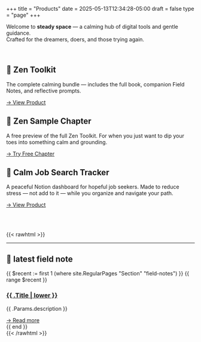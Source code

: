 +++
title = "Products"
date = 2025-05-13T12:34:28-05:00
draft = false
type = "page"
+++

Welcome to **steady space** — a calming hub of digital tools and gentle guidance.  
Crafted for the dreamers, doers, and those trying again.

<br>

<div class="product-grid">

  <div class="product-card">
    <div class="product-image-banner" style="background-image: url('/images/zen-toolkit-cover.png');"></div>
    <h2>🧘 Zen Toolkit</h2>
    <p>The complete calming bundle — includes the full book, companion Field Notes, and reflective prompts.</p>
    <a href="https://gum.new/gum/cmalnfax9001k03jo64ztd8y6" target="_blank" class="product-button">→ View Product</a>
  </div>

  <div class="product-card">
    <div class="product-image-banner" style="background-image: url('/images/lotus-icon.png');"></div>
    <h2>📖 Zen Sample Chapter</h2>
    <p>A free preview of the full Zen Toolkit. For when you just want to dip your toes into something calm and grounding.</p>
    <a href="https://gum.new/gum/cmamtgpg3001v03l130i43rhz" target="_blank" class="product-button">→ Try Free Chapter</a>
  </div>

  <div class="product-card">
    <div class="product-image-banner" style="background-image: url('/images/lotus-icon.png');"></div>
    <h2>💼 Calm Job Search Tracker</h2>
    <p>A peaceful Notion dashboard for hopeful job seekers. Made to reduce stress — not add to it — while you organize and navigate your path.</p>
    <a href="https://gum.new/gum/cmamt2a4f000l03l1axlgge2d" target="_blank" class="product-button">→ View Product</a>
  </div>

</div>

<br><br>

{{< rawhtml >}}
<section class="latest-note">
  <hr>
  <h2 class="section-title">📝 latest field note</h2>
  {{ $recent := first 1 (where site.RegularPages "Section" "field-notes") }}
  {{ range $recent }}
    <div class="note-preview">
      <h3 class="note-title"><a href="{{ .RelPermalink }}">{{ .Title | lower }}</a></h3>
      <p class="note-description">{{ .Params.description }}</p>
      <a href="{{ .RelPermalink }}" class="product-button">→ Read more</a>
    </div>
  {{ end }}
</section>
{{< /rawhtml >}}

